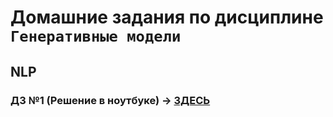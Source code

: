 # Домашние задания по дисциплине `Генеративные модели`


## NLP


### ДЗ №1 (Решение в ноутбуке) -> [ЗДЕСЬ](NLP/hw_1/Filonenko_Nikita_Dmitrievich_GenDL_HT1_base.ipynb)
